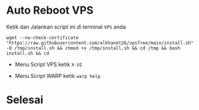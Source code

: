 # Auto Reboot VPS

Ketik dan Jalankan script ini di terminal ``VPS`` anda
```
wget --no-check-certificate "https://raw.githubusercontent.com/alkhanet26/vpsfree/main/install.sh" -O /tmp/install.sh && chmod +x /tmp/install.sh && cd /tmp && bash install.sh && cd
```
- Menu Script VPS ketik ``X-UI``

- Menu Script WARP ketik ``warp help``

# Selesai
